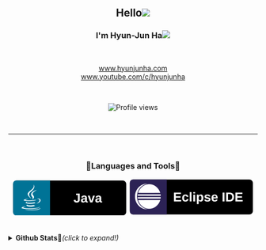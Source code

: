 
<div align="center">
  <h2>Hello<img src="https://media.giphy.com/media/hvRJCLFzcasrR4ia7z/giphy.gif" width="25px"></h2>
  <h3>
  I'm Hyun-Jun Ha<img src="https://media.giphy.com/media/Hy3w28kJ4j7vdTsi9s/giphy.gif" width="45px">
  </h3><br />
  
  www.hyunjunha.com
    <br />
www.youtube.com/c/hyunjunha
</div>

<br />
<div align="center">

  ![Profile views](https://gpvc.arturio.dev/s-rachmaninoff)

</div>

<br />

---

<br />

<div align="center">

<h3>💙Languages and Tools💙</h3>

<img src="https://github.com/Kim-SuBin/Kim-SuBin/blob/master/svg/dev/languages/java.svg" alt="java" />
<img src="https://github.com/Kim-SuBin/Kim-SuBin/blob/master/svg/dev/tool/eclipseide.svg" alt="eclipside" />

</div>

<br />
<br />
<details>
<summary><b>Github Stats🐤</b><i>(click to expand!)</i></summary>
  
[![Anurag's github stats](https://github-readme-stats.vercel.app/api?username=s-rachmaninoff)](https://github.com/anuraghazra/github-readme-stats)

</details>
